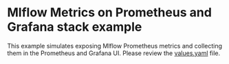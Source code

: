 # Mlflow Metrics on Prometheus and Grafana stack example

This example simulates exposing Mlflow Prometheus metrics and collecting them in the Prometheus and Grafana UI. Please review the [values.yaml](values.yaml) file.
